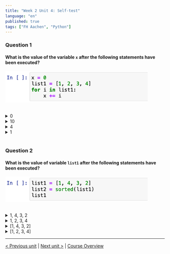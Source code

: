 ```yaml
---
title: "Week 2 Unit 4: Self-test"
language: "en"
published: true
tags: ["FH Aachen", "Python"]
---
```


### Question 1

#### What is the value of the variable ```x``` after the following statements have been executed?

<img src=imgs/week2_unit4_f1.png width="450"><br><br>

<details>
	<summary>0</summary>
	❌
</details>


<details>
	<summary>10</summary>
	✅
</details>


<details>
	<summary>4</summary>
	❌
</details>


<details>
	<summary>1</summary>
	❌
</details>

<br>

### Question 2

#### What is the value of variable ```list1``` after the following statements have been executed? 

<img src=imgs/week2_unit4_f2.png width="450"><br><br>

<details>
	<summary>1, 4, 3, 2</summary>
	❌
</details>


<details>
	<summary>1, 2, 3, 4 </summary>
	❌
</details>


<details>
	<summary>[1, 4, 3, 2]</summary>
	✅
</details>


<details>
	<summary>[1, 2, 3, 4]</summary>
	❌
</details>

---

[< Previous unit](/teaching/python-mooc/week4_unit4_iteration_using_loop) | [Next unit >](/teaching/python-mooc/week2_unit4_exercise) |
[Course Overview](/teaching/python-mooc)